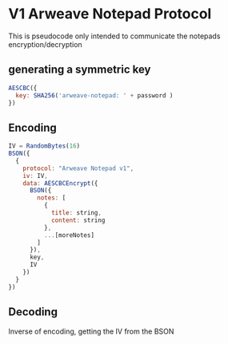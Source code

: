 # V1 Arweave Notepad Protocol

This is pseudocode only intended to communicate the notepads encryption/decryption

## generating a symmetric key

``` javascript
AESCBC({
  key: SHA256('arweave-notepad: ' + password )
})
```

## Encoding 

``` javascript
IV = RandomBytes(16)
BSON({
  {
    protocol: "Arweave Notepad v1", 
    iv: IV,
    data: AESCBCEncrypt({
      BSON({
        notes: [
          {
            title: string,
            content: string
          },
          ...[moreNotes]
        ]
      }),
      key,
      IV
    })
  }
})
```

## Decoding

Inverse of encoding, getting the IV from the BSON